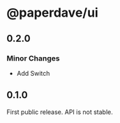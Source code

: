 # @paperdave/ui

## 0.2.0

### Minor Changes

- Add Switch

## 0.1.0

First public release. API is not stable.
